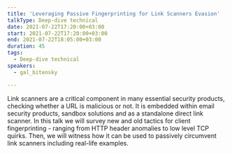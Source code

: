 ```yaml
---
title: 'Leveraging Passive Fingerprinting for Link Scanners Evasion'
talkType: Deep-dive technical
date: 2021-07-22T17:20:00+03:00
start: 2021-07-22T17:20:00+03:00
end: 2021-07-22T18:05:00+03:00
duration: 45
tags:
  - Deep-dive technical
speakers:
  - gal_bitensky

---
```

Link scanners are a critical component in many essential security products, checking whether a URL is malicious or not. It is embedded within email security products, sandbox solutions and as a standalone direct link scanner.
In this talk we will survey new and old tactics for client fingerprinting - ranging from  HTTP header anomalies to low level TCP quirks.
Then, we will witness how it can be used to passively circumvent link scanners including real-life examples.